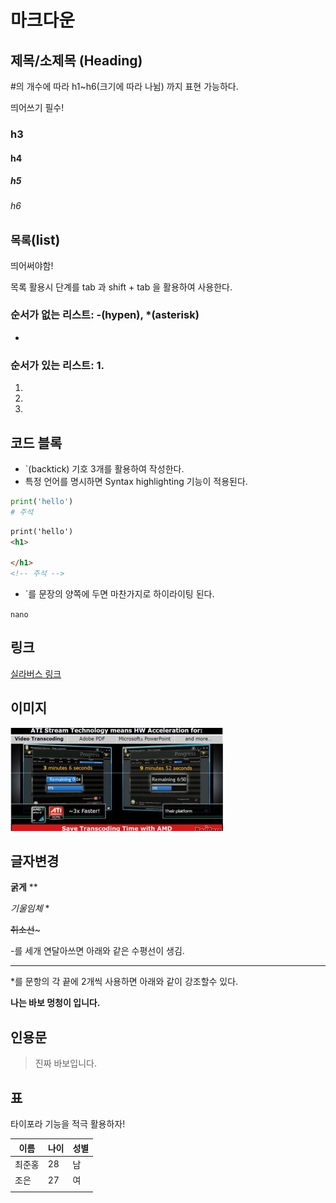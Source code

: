 # 마크다운

## 제목/소제목 (Heading)

#의 개수에 따라 h1~h6(크기에 따라 나뉨) 까지 표현 가능하다. 

띄어쓰기 필수!

### h3

#### h4

##### h5

###### h6

## `목록`(list)

띄어써야함!

목록 활용시 단계를 tab 과 shift + tab 을 활용하여 사용한다.

### 순서가 없는 리스트: -(hypen), *(asterisk)

- 

### 순서가 있는 리스트: 1.

1. 

2. 
3. 

## 코드 블록

- `(backtick) 기호 3개를 활용하여 작성한다.
- 특정 언어를 명시하면 Syntax highlighting 기능이 적용된다.

```python
print('hello')
# 주석
```

```html
print('hello')
<h1>
    
</h1>
<!-- 주석 -->
```

- `를 문장의 양쪽에 두면 마찬가지로 하이라이팅 된다.

`nano`

## 링크

[실라버스 링크](https://syllaverse.com)



## 이미지

![컴퓨터](마크다운.assets/컴퓨터.jpg)

## 글자변경

**굵게** **

*기울임체* *

~~취소선~~~

-를 세개 연달아쓰면 아래와 같은 수평선이 생김.

---

*를 문항의 각 끝에 2개씩 사용하면 아래와 같이 강조할수 있다.

**나는 바보 멍청이 입니다.**





## 인용문

> 진짜 바보입니다.



## 표

타이포라 기능을 적극 활용하자!

| 이름   | 나이 | 성별 |
| ------ | ---- | ---- |
| 최준홍 | 28   | 남   |
| 조은   | 27   | 여   |
|        |      |      |

